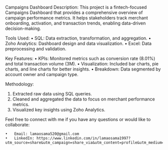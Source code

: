 
Campaigns Dashboard
Description: This project is a fintech-focused Campaigns Dashboard that provides a comprehensive overview of campaign performance metrics. It helps stakeholders track merchant onboarding, activation, and transaction trends, enabling data-driven decision-making.

Tools Used:
•	SQL: Data extraction, transformation, and aggregation.
•	Zoho Analytics: Dashboard design and data visualization.
•	Excel: Data preprocessing and validation.


Key Features:
•	KPIs: Monitored metrics such as conversion rate (8.01%) and total transaction volume (3M).
•	Visualization: Included bar charts, pie charts, and line charts for better insights.
•	Breakdown: Data segmented by account owner and campaign type.

Methodology:
1.	Extracted raw data using SQL queries.
2.	Cleaned and aggregated the data to focus on merchant performance metrics.
3.	Visualized key insights using Zoho Analytics.

Feel free to connect with me if you have any questions or would like to collaborate:

	•	Email: lamaosama520@gmail.com
	•	LinkedIn: https://www.linkedin.com/in/lamaosama1997?utm_source=share&utm_campaign=share_via&utm_content=profile&utm_medium=ios_app

